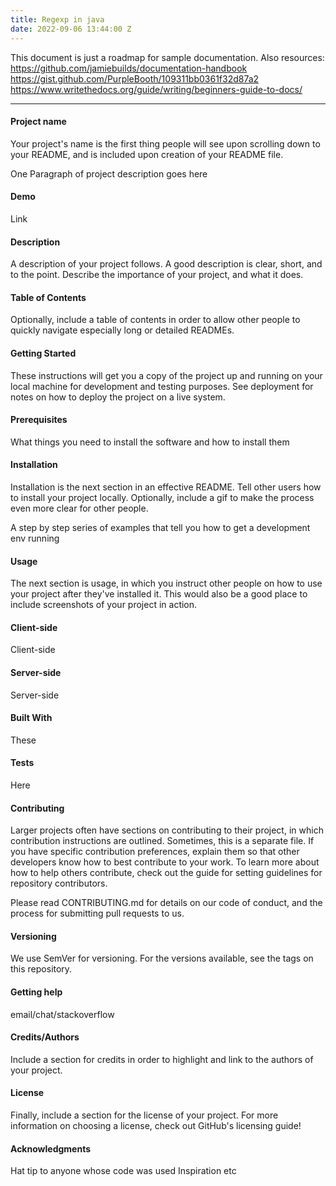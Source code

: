 ```yaml
---
title: Regexp in java
date: 2022-09-06 13:44:00 Z
---
```

This document is just a roadmap for sample documentation.
Also resources:
https://github.com/jamiebuilds/documentation-handbook
https://gist.github.com/PurpleBooth/109311bb0361f32d87a2
https://www.writethedocs.org/guide/writing/beginners-guide-to-docs/

---

  
#### Project name
Your project's name is the first thing people will see upon scrolling down to your README, and is included upon creation of your README file.

One Paragraph of project description goes here

#### Demo
Link

#### Description
A description of your project follows. A good description is clear, short, and to the point. Describe the importance of your project, and what it does.

#### Table of Contents
Optionally, include a table of contents in order to allow other people to quickly navigate especially long or detailed READMEs.

#### Getting Started
These instructions will get you a copy of the project up and running on your local machine for development and testing purposes. See deployment for notes on how to deploy the project on a live system.

####     Prerequisites
What things you need to install the software and how to install them

####     Installation
Installation is the next section in an effective README. Tell other users how to install your project locally. Optionally, include a gif to make the process even more clear for other people.

A step by step series of examples that tell you how to get a development env running

#### Usage
The next section is usage, in which you instruct other people on how to use your project after they've installed it. This would also be a good place to include screenshots of your project in action.

####     Client-side
Client-side

####     Server-side
Server-side

#### Built With
These

#### Tests
Here

#### Contributing
Larger projects often have sections on contributing to their project, in which contribution instructions are outlined. Sometimes, this is a separate file. If you have specific contribution preferences, explain them so that other developers know how to best contribute to your work. To learn more about how to help others contribute, check out the guide for setting guidelines for repository contributors.

Please read CONTRIBUTING.md for details on our code of conduct, and the process for submitting pull requests to us.

#### Versioning
We use SemVer for versioning. For the versions available, see the tags on this repository.

#### Getting help
email/chat/stackoverflow

#### Credits/Authors
Include a section for credits in order to highlight and link to the authors of your project.

#### License
Finally, include a section for the license of your project. For more information on choosing a license, check out GitHub's licensing guide!

#### Acknowledgments
Hat tip to anyone whose code was used
Inspiration
etc


<!--stackedit_data:
eyJoaXN0b3J5IjpbLTIwNjc0MjM4NzIsLTMyMTQ3MDQ0MCwtOT
M1NDQ5MDY2LDczMDk5ODExNl19
-->